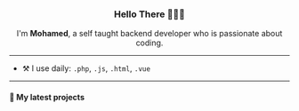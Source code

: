 <h3 align="center">Hello There 🙋🏽‍♂️</h3>

<p align="center">I'm <b>Mohamed</b>, a self taught backend developer who is passionate about coding.</p>

---
* ⚒️ I use daily: `.php`, `.js`, `.html`, `.vue`

---
#### 🌱 My latest projects


<!--
Here are some ideas to get you started:

- 🔭 I’m currently working on ...
- 🌱 I’m currently learning ...
- 👯 I’m looking to collaborate on ...
- 🤔 I’m looking for help with ...
- 💬 Ask me about ...
- 📫 How to reach me: ...
- 😄 Pronouns: ...
- ⚡ Fun fact: ...
-->
